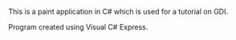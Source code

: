 This is a paint application in C# which is used for a tutorial on GDI.

Program created using Visual C# Express.